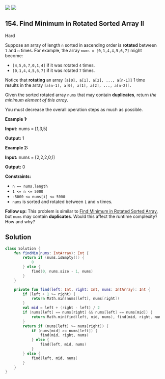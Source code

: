 [![](https://img.shields.io/github/stars/javadev/LeetCode-in-Kotlin?label=Stars&style=flat-square)](https://github.com/javadev/LeetCode-in-Kotlin)
[![](https://img.shields.io/github/forks/javadev/LeetCode-in-Kotlin?label=Fork%20me%20on%20GitHub%20&style=flat-square)](https://github.com/javadev/LeetCode-in-Kotlin/fork)

## 154\. Find Minimum in Rotated Sorted Array II

Hard

Suppose an array of length `n` sorted in ascending order is **rotated** between `1` and `n` times. For example, the array `nums = [0,1,4,4,5,6,7]` might become:

*   `[4,5,6,7,0,1,4]` if it was rotated `4` times.
*   `[0,1,4,4,5,6,7]` if it was rotated `7` times.

Notice that **rotating** an array `[a[0], a[1], a[2], ..., a[n-1]]` 1 time results in the array `[a[n-1], a[0], a[1], a[2], ..., a[n-2]]`.

Given the sorted rotated array `nums` that may contain **duplicates**, return _the minimum element of this array_.

You must decrease the overall operation steps as much as possible.

**Example 1:**

**Input:** nums = [1,3,5]

**Output:** 1

**Example 2:**

**Input:** nums = [2,2,2,0,1]

**Output:** 0

**Constraints:**

*   `n == nums.length`
*   `1 <= n <= 5000`
*   `-5000 <= nums[i] <= 5000`
*   `nums` is sorted and rotated between `1` and `n` times.

**Follow up:** This problem is similar to [Find Minimum in Rotated Sorted Array](https://leetcode.com/problems/find-minimum-in-rotated-sorted-array/description/), but `nums` may contain **duplicates**. Would this affect the runtime complexity? How and why?

## Solution

```kotlin
class Solution {
    fun findMin(nums: IntArray): Int {
        return if (nums.isEmpty()) {
            0
        } else {
            find(0, nums.size - 1, nums)
        }
    }

    private fun find(left: Int, right: Int, nums: IntArray): Int {
        if (left + 1 >= right) {
            return Math.min(nums[left], nums[right])
        }
        val mid = left + (right - left) / 2
        if (nums[left] == nums[right] && nums[left] == nums[mid]) {
            return Math.min(find(left, mid, nums), find(mid, right, nums))
        }
        return if (nums[left] >= nums[right]) {
            if (nums[mid] >= nums[left]) {
                find(mid, right, nums)
            } else {
                find(left, mid, nums)
            }
        } else {
            find(left, mid, nums)
        }
    }
}
```
